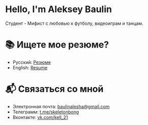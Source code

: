 # Hello, I'm Aleksey Baulin
Студент - Мифист с любовью к футболу, видеоиграм и танцам.
# 📚 Ищете мое резюме?
- Русский: [Резюме](https://github.com/Kell21/BAV/blob/main/%D0%A0%D0%B5%D0%B7%D1%8E%D0%BC%D0%B5-2-1.pdf)
- English: [Resume](https://github.com/Kell21/BAV/blob/main/%D0%A0%D0%B5%D0%B7%D1%8E%D0%BC%D0%B5-2-2.pdf)
# 📬 Связаться со мной
- Электронная почта: <baulinalesha@gmail.com>
- Телеграмм: [t.me/skeletonbong](https://t.me/skeletonbong)
- Вконтакте: [vk.com/kell_21](https://vk.com/kell_21)
